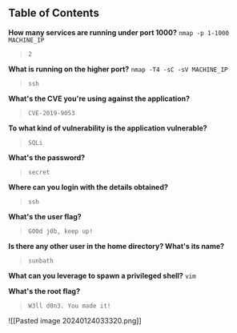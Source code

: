 ## Table of Contents


**How many services are running under port 1000?**
`nmap -p 1-1000 MACHINE_IP`
> `2`


**What is running on the higher port?**
`nmap -T4 -sC -sV MACHINE_IP`
> `ssh`


**What's the CVE you're using against the application?**
> `CVE-2019-9053`

**To what kind of vulnerability is the application vulnerable?**
> `SQLi`

**What's the password?**
> `secret`

**Where can you login with the details obtained?**
> `ssh`

**What's the user flag?**
> `G00d j0b, keep up!`

**Is there any other user in the home directory? What's its name?**
> `sunbath`

**What can you leverage to spawn a privileged shell?**
`vim`

**What's the root flag?**
> `W3ll d0n3. You made it!`

![[Pasted image 20240124033320.png]]